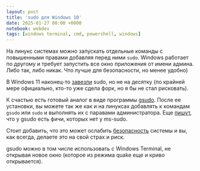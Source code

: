 ```yaml
---
layout: post
title: 'sudo для Windows 10'
date: 2025-01-27 00:00 +0000
notebook: webdev
tags: [windows terminal, cmd, powershell, windows]
---
```

На линукс системах можно запускать отдельные команды с повышенными правами добавляя перед ними `sudo`. Windows работает по другому и требует запустить все окно приложения от имени админа. Либо так, либо никак. Что лучше для безопасности, но менее удобно)

В Windows 11 наконец-то [завезли](https://devblogs.microsoft.com/commandline/introducing-sudo-for-windows/) sudo, но не на десятку (по крайней мере официально, кто-то уже сдела форк, но я бы не стал рисковать).

К счастью есть готовый аналог в виде программы [gsudo](https://gerardog.github.io/gsudo/). После ее установки, вы можете так же как и на линуксах добавлять к командам `gsudo` или `sudo` и выполнять их с паравами администратора. Еще [пишут](https://github.com/gerardog/gsudo/discussions/331#discussioncomment-11367503), что у gsudo есть фичи, которых нет у ms-sudo.

Стоит добавить, что это может ослабить [безопасность](https://github.com/gerardog/gsudo/security) системы и вы, как всегда, делаете это на свой страх и риск.

gsudo можно в том числе использовать с Windows Terminal, не открывая новое окно (которое из режима quake еще и криво открывается).